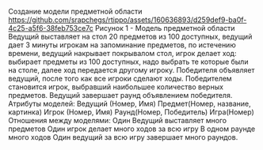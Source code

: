 Создание модели предметной области
https://github.com/srapchegs/rtippo/assets/160636893/d259def9-ba0f-4c25-a5f6-38feb753ce7c
Рисунок 1 - Модель предметной области
Ведущий выставляет на стол 20 предметов из 100 доступных, ведущий дает 3 минуты игрокам на запоминание предметов, по истечению времени, ведущий накрывает покрывалом стол, игрок делает ход: выбирает предметы из 100 доступных, надо выбрать те которые были на столе, далее ход передается другому игроку.
Победителя объявляет ведущий, после того как все игроки сделают ходы. Победителем становится игрок, выбравший наибольшее количество верных предметов. Ведущий завершает раунд объявлением победителя.
Атрибуты моделей:
Ведущий (Номер, Имя)
Предмет(Номер, название, картинка)
Игрок (Номер, Имя)
Раунд(Номер, Победитель)
Игра(Номер)
Отношения между моделями:
Один Ведущий выставляет много предметов
Один игрок делает много ходов за всю игру
В одном раунде много ходов
Один ведущий за всю игру завершает много раундов.
